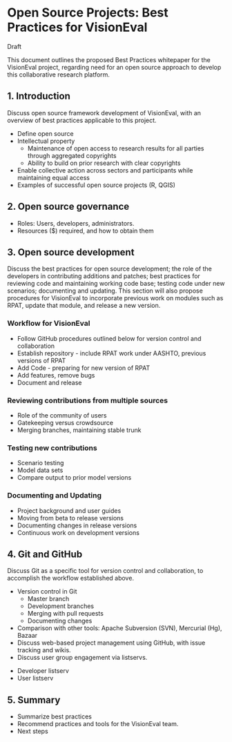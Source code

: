 # Open Source Projects: Best Practices for VisionEval

Draft

This document outlines the proposed Best Practices whitepaper for the VisionEval project, regarding need for an open source approach to develop this collaborative research platform. 

## 1.	Introduction 

<!-- Brian Gardner Comment 2017-04-14
This enables a multi-year, collaborative research effort.
It is not a line of business IT system.
We will organize accordingly.

Draft Objectives for discussion
1)	 Maintenance of open access to research results to all parties through aggregated copyrights
2)	 Ability to build on prior research with clear copyrights
3)	 Enable collective action across sectors and participants while maintaining equal access
--> 

Discuss open source framework development of VisionEval, with an overview of best practices applicable to this project.

*	Define open source
*	Intellectual property
    +	Maintenance of open access to research results for all parties through aggregated copyrights
    +	Ability to build on prior research with clear copyrights
*	Enable collective action across sectors and participants while maintaining equal access
*	Examples of successful open source projects (R, QGIS)

## 2.	Open source governance

-	Roles: Users, developers, administrators.
-	Resources ($) required, and how to obtain them

## 3.	Open source development  

<!-- Brian Gardner Comment 2017-04-14
We will need to accomplish in the initial phase
1)	 uptake of the AASHTO contract work on RPAT
2)	 Host the prior versions of RPAT
3)	 Release a new major version
4)	 Make at least one maintenance release

5)	 Define a relationship or uptake the ODOT sponsored work

Let's use these tasks to test initial procedures and repository organizations, with input from ODOT on TLUMIP. 

Lean on:
http://stackoverflow.com/documentation/git/topics
-->

Discuss the best practices for open source development; the role of the developers in contributing additions and patches; best practices for reviewing code and maintaining working code base; testing code under new scenarios; documenting and updating. This section will also propose procedures for VisionEval to incorporate previous work on modules such as RPAT, update that module, and release a new version.

### Workflow for VisionEval

-	Follow GitHub procedures outlined below for version control and collaboration
-	Establish repository - include RPAT work under AASHTO, previous versions of RPAT
-	Add Code - preparing for new version of RPAT
-	Add features, remove bugs
-	Document and release

### Reviewing contributions from multiple sources

-	Role of the community of users
-	Gatekeeping versus crowdsource 
-	Merging branches, maintaining stable trunk

### Testing new contributions

-	Scenario testing
-	Model data sets
-	Compare output to prior model versions

### Documenting and Updating

-	Project background and user guides
-   Moving from beta to release versions
-	Documenting changes in release versions
-	Continuous work on development versions

## 4.	Git and GitHub

Discuss Git as a specific tool for version control and collaboration, to accomplish the workflow established above.

-	Version control in Git
    +	Master branch
    +	Development branches
    +	Merging with pull requests
    +	Documenting changes
-	Comparison with other tools: Apache Subversion (SVN), Mercurial (Hg), Bazaar
-	Discuss web-based project management using GitHub, with issue tracking and wikis.
-	Discuss user group engagement via listservs. 
  +	Developer listserv 
  +	User listserv

## 5.	Summary

-	Summarize best practices
-	Recommend practices and tools for the VisionEval team.
-	Next steps

